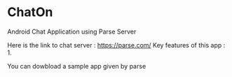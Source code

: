 # ChatOn
Android Chat Application using Parse Server <br>

Here is the link to chat server : https://parse.com/
Key features of this app :
1.  

You can dowbload a sample app given by parse 

